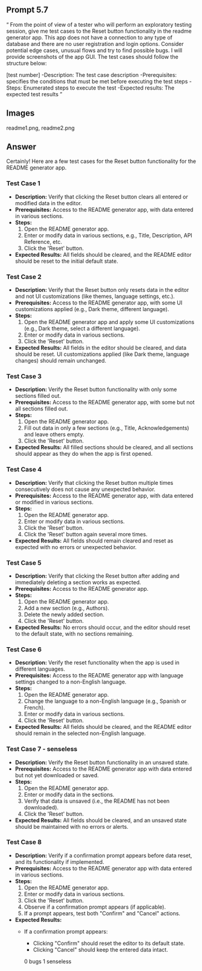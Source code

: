 ## Prompt 5.7

“
From the point of view of a tester who will perform an exploratory testing session, give me test cases to the Reset button functionality in the readme generator app. This app does not have a connection to any type of database and there are no user registration and login options. Consider potential edge cases, unusual flows and try to find possible bugs. I will provide screenshots of the app GUI. The test cases should follow the structure below:

[test number]
-Description: The test case description
-Prerequisites: specifies the conditions that must be met before executing the test steps
-Steps: Enumerated steps to execute the test
-Expected results: The expected test results
”

## Images

readme1.png, readme2.png

## Answer

Certainly! Here are a few test cases for the Reset button functionality for the README generator app.

### Test Case 1
- **Description:** Verify that clicking the Reset button clears all entered or modified data in the editor.
- **Prerequisites:** Access to the README generator app, with data entered in various sections.
- **Steps:**
  1. Open the README generator app.
  2. Enter or modify data in various sections, e.g., Title, Description, API Reference, etc.
  3. Click the 'Reset' button.
- **Expected Results:** All fields should be cleared, and the README editor should be reset to the initial default state.

### Test Case 2
- **Description:** Verify that the Reset button only resets data in the editor and not UI customizations (like themes, language settings, etc.).
- **Prerequisites:** Access to the README generator app, with some UI customizations applied (e.g., Dark theme, different language).
- **Steps:**
  1. Open the README generator app and apply some UI customizations (e.g., Dark theme, select a different language).
  2. Enter or modify data in various sections.
  3. Click the 'Reset' button.
- **Expected Results:** All fields in the editor should be cleared, and data should be reset. UI customizations applied (like Dark theme, language changes) should remain unchanged.

### Test Case 3
- **Description:** Verify the Reset button functionality with only some sections filled out.
- **Prerequisites:** Access to the README generator app, with some but not all sections filled out.
- **Steps:**
  1. Open the README generator app.
  2. Fill out data in only a few sections (e.g., Title, Acknowledgements) and leave others empty.
  3. Click the 'Reset' button.
- **Expected Results:** All filled sections should be cleared, and all sections should appear as they do when the app is first opened.

### Test Case 4
- **Description:** Verify that clicking the Reset button multiple times consecutively does not cause any unexpected behavior.
- **Prerequisites:** Access to the README generator app, with data entered or modified in various sections.
- **Steps:**
  1. Open the README generator app.
  2. Enter or modify data in various sections.
  3. Click the 'Reset' button.
  4. Click the 'Reset' button again several more times.
- **Expected Results:** All fields should remain cleared and reset as expected with no errors or unexpected behavior.

### Test Case 5
- **Description:** Verify that clicking the Reset button after adding and immediately deleting a section works as expected.
- **Prerequisites:** Access to the README generator app.
- **Steps:**
  1. Open the README generator app.
  2. Add a new section (e.g., Authors).
  3. Delete the newly added section.
  4. Click the 'Reset' button.
- **Expected Results:** No errors should occur, and the editor should reset to the default state, with no sections remaining.

### Test Case 6
- **Description:** Verify the reset functionality when the app is used in different languages.
- **Prerequisites:** Access to the README generator app with language settings changed to a non-English language.
- **Steps:**
  1. Open the README generator app.
  2. Change the language to a non-English language (e.g., Spanish or French).
  3. Enter or modify data in various sections.
  4. Click the 'Reset' button.
- **Expected Results:** All fields should be cleared, and the README editor should remain in the selected non-English language.

### Test Case 7 - senseless
- **Description:** Verify the Reset button functionality in an unsaved state.
- **Prerequisites:** Access to the README generator app with data entered but not yet downloaded or saved.
- **Steps:**
  1. Open the README generator app.
  2. Enter or modify data in the sections.
  3. Verify that data is unsaved (i.e., the README has not been downloaded).
  4. Click the 'Reset' button.
- **Expected Results:** All fields should be cleared, and an unsaved state should be maintained with no errors or alerts.

### Test Case 8
- **Description:** Verify if a confirmation prompt appears before data reset, and its functionality if implemented.
- **Prerequisites:** Access to the README generator app with data entered in various sections.
- **Steps:**
  1. Open the README generator app.
  2. Enter or modify data in various sections.
  3. Click the 'Reset' button.
  4. Observe if a confirmation prompt appears (if applicable).
  5. If a prompt appears, test both "Confirm" and "Cancel" actions.
- **Expected Results:**
  - If a confirmation prompt appears:
    - Clicking "Confirm" should reset the editor to its default state.
    - Clicking "Cancel" should keep the entered data intact.


    0 bugs
    1 senseless
